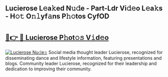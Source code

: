 ## Lucierose L𝚎a𝚔ed N𝚞𝚍e - Part-Ldr Vi𝚍𝚎o L𝚎a𝚔s - H𝚘𝚝 O𝚗𝚕yf𝚊ns P𝚑𝚘tos CyfOD

# <h2><a href="http://kf4o0y2.oniu.top/?m=Lucierose">🔗👉 🔴 Lucierose P𝚑ot𝚘𝚜 V𝚒d𝚎o</a></h2>

[![Lucierose Nu𝚍e𝚜](https://i.imgur.com/0qMVB7G.gif)](http://kf4o0y2.oniu.top/?m=Lucierose)
Social media thought leader Lucierose, recognized for disseminating dance and lifestyle information, featuring presentations and blogs. Community leader Lucierose, recognized for their leadership and dedication to improving their community.  
